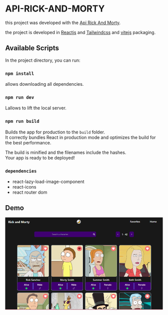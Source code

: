 # API-RICK-AND-MORTY

this project was developed with the [Api Rick And Morty](https://rickandmortyapi.com/).

the project is developed in [Reactjs](https://reactjs.org/) and [Tailwindcss](https://tailwindcss.com/docs/installation) and [vitejs](https://es.vitejs.dev/guide/) packaging.

## Available Scripts

In the project directory, you can run:

### `npm install`

allows downloading all dependencies.

### `npm run dev`

Lallows to lift the local server.

### `npm run build`

Builds the app for production to the `build` folder.\
It correctly bundles React in production mode and optimizes the build for the best performance.

The build is minified and the filenames include the hashes.\
Your app is ready to be deployed!

### `dependencies`

- react-lazy-load-image-component
- react-icons
- react router dom

## Demo

![api-rick-and-morty-1](/src/assets/api-rick-and-morty-2.png)
